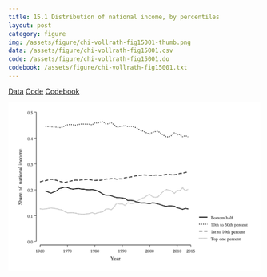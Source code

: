 ```yaml
---
title: 15.1 Distribution of national income, by percentiles
layout: post
category: figure
img: /assets/figure/chi-vollrath-fig15001-thumb.png
data: /assets/figure/chi-vollrath-fig15001.csv
code: /assets/figure/chi-vollrath-fig15001.do
codebook: /assets/figure/chi-vollrath-fig15001.txt
---
```


[Data](/assets/figure/chi-vollrath-fig15001.csv) [Code](/assets/figure/chi-vollrath-fig15001.do) [Codebook](/assets/figure/chi-vollrath-fig15001.txt)

![15.1 Distribution of national income, by percentiles](/assets/figure/chi-vollrath-fig15001.png)
